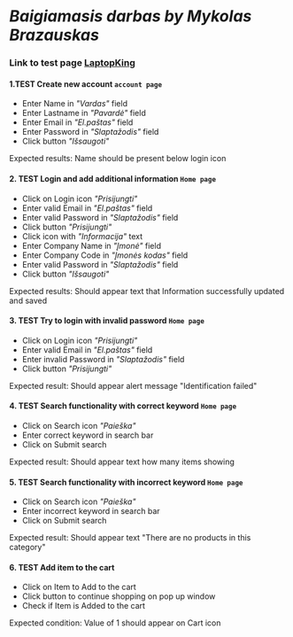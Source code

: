 # *Baigiamasis darbas by Mykolas Brazauskas*

### Link to test page [LaptopKing](https://laptopking.lt/)

#### 1.TEST Create new account  `account page` 
  * Enter Name in *"Vardas"* field
  * Enter Lastname in *"Pavardė"* field
  * Enter Email in *"El.paštas"* field
  * Enter Password in *"Slaptažodis"* field
  * Click button *"Išsaugoti"*
   
Expected results: Name should be present below login icon 

#### 2. TEST Login and add additional information `Home page`
  * Click on Login icon *"Prisijungti"*
  * Enter valid Email in *"El.paštas"* field
  * Enter valid Password in *"Slaptažodis"* field
  * Click button *"Prisijungti"*
  * Click icon with *"Informacija"* text
  * Enter Company Name in *"Įmonė"* field
  * Enter Company Code in *"Įmonės kodas"* field
  * Enter valid Password in *"Slaptažodis"* field
  * Click button *"Išsaugoti"*

Expected results: Should appear text that Information successfully updated and saved

#### 3. TEST Try to login with invalid password `Home page`

   * Click on Login icon *"Prisijungti"*
   * Enter valid Email in *"El.paštas"* field
   * Enter invalid Password in *"Slaptažodis"* field
   * Click button *"Prisijungti"*

Expected result: Should appear alert message "Identification failed" 

#### 4. TEST Search functionality with correct keyword `Home page`
   * Click on Search icon *"Paieška"*
   * Enter correct keyword in search bar
   * Click on Submit search 

Expected result: Should appear text how many items showing

#### 5. TEST Search functionality with incorrect keyword `Home page`
   * Click on Search icon *"Paieška"*
   * Enter incorrect keyword in search bar
   * Click on Submit search 

Expected result: Should appear text "There are no products in this category"

#### 6. TEST Add item to the cart
  * Click on Item to Add to the cart
  * Click button to continue shopping on pop up window
  * Check if Item is Added to the cart

Expected condition: Value of 1 should appear on Cart icon








